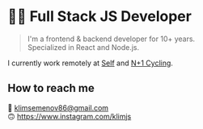 # 👨‍💻 Full Stack JS Developer

> I'm a frontend & backend developer for 10+ years.  
> Specialized in React and Node.js.

I currently work remotely at [Self](https://www.selfstudio.se) and [N+1 Cycling](https://nplus1.cc).

## How to reach me
📧 klimsemenov86@gmail.com  
🙃 https://www.instagram.com/klimjs
